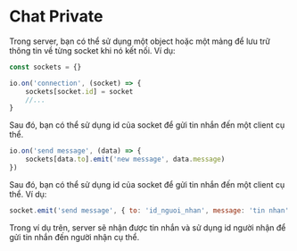 # Chat Private

Trong server, bạn có thể sử dụng một object hoặc một mảng để lưu trữ thông tin về từng socket khi nó kết nối. Ví dụ:
```js
const sockets = {}

io.on('connection', (socket) => {
    sockets[socket.id] = socket
    //...
}
```

Sau đó, bạn có thể sử dụng id của socket để gửi tin nhắn đến một client cụ thể.

```js
io.on('send message', (data) => {
    sockets[data.to].emit('new message', data.message)
})
```

Sau đó, bạn có thể sử dụng id của socket để gửi tin nhắn đến một client cụ thể. Ví dụ:

```js
socket.emit('send message', { to: 'id_nguoi_nhan', message: 'tin nhan' })
```
Trong ví dụ trên, server sẽ nhận được tin nhắn và sử dụng id người nhận để gửi tin nhắn đến người nhận cụ thể.